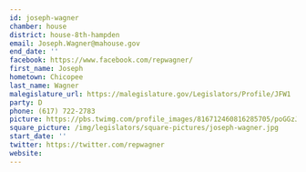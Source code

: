 ```yaml
---
id: joseph-wagner
chamber: house
district: house-8th-hampden
email: Joseph.Wagner@mahouse.gov
end_date: ''
facebook: https://www.facebook.com/repwagner/
first_name: Joseph
hometown: Chicopee
last_name: Wagner
malegislature_url: https://malegislature.gov/Legislators/Profile/JFW1
party: D
phone: (617) 722-2783
picture: https://pbs.twimg.com/profile_images/816712460816285705/poGGzJAM_400x400.jpg
square_picture: /img/legislators/square-pictures/joseph-wagner.jpg
start_date: ''
twitter: https://twitter.com/repwagner
website:
---
```

